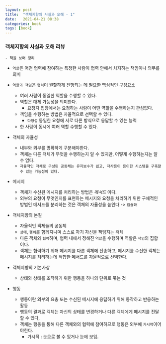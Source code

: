 ```yaml
---
layout: post
title:  "객체지향의 사실과 오해 - 1"
date:   2021-04-21 08:38
categories: book
tags: [book]
---
```


### 객체지향의 사실과 오해 리뷰
    - 책을 보며 정리

* `역할`은 어떤 협력에 참여하는 특정한 사람이 협력 안에서 차지하는 책임이나 의무를 의미

* `역할과 책임`은 `협력`이 원할하게 진행되는 데 필요한 핵심적인 구성요소
    - 여러 사람이 동일한 역할을 수행할 수 있다.
    - 역할은 대체 가능성을 의미한다.
        - 요청자 입장에서는 요청하는 사람이 어떤 역할을 수행하는지 관심없다.
    - 책임을 수행하는 방법은 자율적으로 선택할 수 있다.
        - `다형성` 동일한 요청에 서로 다른 방식으로 응답할 수 있는 능력
    - 한 사람이 동시에 여러 역할 수행할 수 있다.

* 객체의 자율성
    - 내부와 외부를 명확하게 구분해야한다.
    - 객체는 다른 객체가 무엇을 수행하는지 알 수 있지만, 어떻게 수행하는지는 알 수 없다.
    - `자율적인 객체로 구성된 공동체는 유지보수가 쉽고, 재사용이 용이한 시스템을 구축할 수 있는 가능성이 있다.`

* 메시지
    - 객체가 수신된 메시지를 처리하는 방법은 *메서드* 이다.
    - 외부의 요청이 무엇인지를 표현하는 메시지와 요청을 처리하기 위한 구체적인 방법인 메서드를 분리하는 것은 객체의 자율성을 높인다 -> `캡슐화`

* 객체지향의 본질
    - 자율적인 객체들의 공동체
    - `상태`, `행위`를 함께지니며 스스로 자기 자신을 책임지는 객체
    - 다른 객체와 `협력`하며, 협력 내에서 정해진 `역할`을 수행하며 역할은 `책임`의 집합이다.
    - 객체는 협력하기 위해 메시지를 다른 객체에 전송하고, 메시지를 수신한 객체는 메시지를 처리하는데 적합한 메서드를 자율적으로 선택한다.

* 객체지향의 기본사상
    - 상태와 상태를 조작하기 위한 행동을 하나의 단위로 묶는 것

* 행동
    - 행동이란 외부의 요총 또는 수신된 메시지에 응답하기 위해 동작하고 반응하는 활동
    - 행동의 결과로 객체는 자신의 상태를 변경하거나 다른 객체에게 메시지를 전달할 수 있다,
    - 객체는 행동을 통해 다른 객체와의 협력에 참여하므로 행동은 외부에 `가시적`이어야한다.
        - 가시적 : 눈으로 볼 수 있거나 눈에 보임.